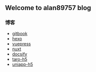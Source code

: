 ## Welcome to alan89757 blog

### 博客
* [gitbook](https://alan89757.github.io/gitbook/)
* [hexo](https://alan89757.github.io/hexo/)
* [vuepress](https://alan89757.github.io/vuepress/)
* [nuxt](https://alan89757.github.io/nuxt/)
* [docsify](https://alan89757.github.io/docsify/)
* [taro-h5](https://alan89757.github.io/taro-h5/)
* [uniapp-h5](https://alan89757.github.io/uniapp-h5/)

<!-- 
### 源码
* [gitbook源码](https://github.com/alan89757/gitbook-blog)
* [hexo源码](https://github.com/alan89757/hexo-blog)
* [vuepress源码](https://github.com/alan89757/vuepress-blog)
* [nuxt源码](https://github.com/alan89757/nuxt-blog)
* [docsify源码](https://github.com/alan89757/docsify-blog)
* [taro-h5源码](https://github.com/alan89757/taro-demo)
* [uniapp-h5源码](https://github.com/alan89757/uniapp-demo) -->